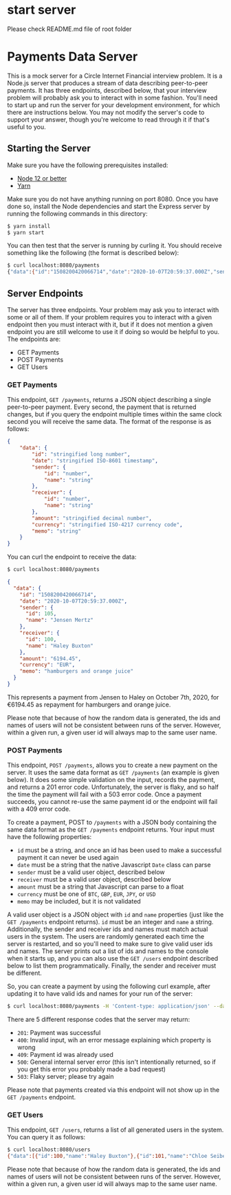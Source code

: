 # start server 
Please check README.md file of root folder

# Payments Data Server

This is a mock server for a Circle Internet Financial interview problem.  It is a Node.js server that produces a stream of data describing peer-to-peer payments.  It has three endpoints, described below, that your interview problem will probably ask you to interact with in some fashion.  You'll need to start up and run the server for your development environment, for which there are instructions below.  You may not modify the server's code to support your answer, though you're welcome to read through it if that's useful to you.


## Starting the Server

Make sure you have the following prerequisites installed:
  - [Node 12 or better](https://nodejs.org/en/)
  - [Yarn](https://classic.yarnpkg.com/en/docs/install/#mac-stable)

Make sure you do not have anything running on port 8080.  Once you have done so, install the Node dependencies and start the Express server by running the following commands in this directory:
```bash
$ yarn install
$ yarn start
```

You can then test that the server is running by curling it.  You should receive something like the following (the format is described below):
```bash
$ curl localhost:8080/payments
{"data":{"id":"1508200420066714","date":"2020-10-07T20:59:37.000Z","sender":{"id":105,"name":"Jensen Mertz"},"receiver":{"id":100,"name":"Haley Buxton"},"amount":"6194.45","currency":"EUR","memo":"hamburgers and orange juice"}}
```


## Server Endpoints

The server has three endpoints.  Your problem may ask you to interact with some or all of them.  If your problem requires you to interact with a given endpoint then you must interact with it, but if it does not mention a given endpoint you are still welcome to use it if doing so would be helpful to you.  The endpoints are:

  - GET Payments
  - POST Payments
  - GET Users


### GET Payments

This endpoint, `GET /payments`, returns a JSON object describing a single peer-to-peer payment.  Every second, the payment that is returned changes, but if you query the endpoint multiple times within the same clock second you will receive the same data.  The format of the response is as follows:

```json
{
    "data": {
        "id": "stringified long number",
        "date": "stringified ISO-8601 timestamp",
        "sender": {
            "id": "number",
            "name": "string"
        },
        "receiver": {
            "id": "number",
            "name": "string"
        },
        "amount": "stringified decimal number",
        "currency": "stringified ISO-4217 currency code",
        "memo": "string"
    }
}
```

You can curl the endpoint to receive the data:

```bash
$ curl localhost:8080/payments
```

```json
{
  "data": {
    "id": "1508200420066714",
    "date": "2020-10-07T20:59:37.000Z",
    "sender": {
      "id": 105,
      "name": "Jensen Mertz"
    },
    "receiver": {
      "id": 100,
      "name": "Haley Buxton"
    },
    "amount": "6194.45",
    "currency": "EUR",
    "memo": "hamburgers and orange juice"
  }
}
```

This represents a payment from Jensen to Haley on October 7th, 2020, for €6194.45 as repayment for hamburgers and orange juice.

Please note that because of how the random data is generated, the ids and names of users will not be consistent between runs of the server.  However, within a given run, a given user id will always map to the same user name.


### POST Payments

This endpoint, `POST /payments`, allows you to create a new payment on the server.  It uses the same data format as `GET /payments` (an example is given below).  It does some simple validation on the input, records the payment, and returns a 201 error code.  Unfortunately, the server is flaky, and so half the time the payment will fail with a 503 error code.  Once a payment succeeds, you cannot re-use the same payment id or the endpoint will fail with a 409 error code.

To create a payment, POST to `/payments` with a JSON body containing the same data format as the `GET /payments` endpoint returns.  Your input must have the following properties:
  - `id` must be a string, and once an id has been used to make a successful payment it can never be used again
  - `date` must be a string that the native Javascript `Date` class can parse
  - `sender` must be a valid user object, described below
  - `receiver` must be a valid user object, described below
  - `amount` must be a string that Javascript can parse to a float
  - `currency` must be one of `BTC`, `GBP`, `EUR`, `JPY`, or `USD`
  - `memo` may be included, but it is not validated

A valid user object is a JSON object with `id` and `name` properties (just like the `GET /payments` endpoint returns).  `id` must be an integer and `name` a string.  Additionally, the sender and receiver ids and names must match actual users in the system.  The users are randomly generated each time the server is restarted, and so you'll need to make sure to give valid user ids and names.  The server prints out a list of ids and names to the console when it starts up, and you can also use the `GET /users` endpoint described below to list them programmatically.  Finally, the sender and receiver must be different.

So, you can create a payment by using the following curl example, after updating it to have valid ids and names for your run of the server:
```bash
$ curl localhost:8080/payments -H 'Content-type: application/json' --data '{"id":"1508200420066714","date":"2020-10-07T20:59:37.000Z","sender":{"id":100,"name":"Haley Buxton"},"receiver":{"id":101,"name":"Chloe Seibert"},"amount":"123.45","currency":"USD","memo":"hamburgers and orange juice"}'
```

There are 5 different response codes that the server may return:
  - `201`: Payment was successful
  - `400`: Invalid input, wih an error message explaining which property is wrong
  - `409`: Payment id was already used
  - `500`: General internal server error (this isn't intentionally returned, so if you get this error you probably made a bad request)
  - `503`: Flaky server; please try again

Please note that payments created via this endpoint will not show up in the `GET /payments` endpoint.


### GET Users

This endpoint, `GET /users`, returns a list of all generated users in the system.  You can query it as follows:
```bash
$ curl localhost:8080/users
{"data":[{"id":100,"name":"Haley Buxton"},{"id":101,"name":"Chloe Seibert"},{"id":102,"name":"Eugene Trevino"},{"id":103,"name":"Braylen Mertz"},{"id":104,"name":"Connor Muse"},{"id":105,"name":"Jensen Mertz"},{"id":106,"name":"Zechariah Carbone"},{"id":107,"name":"Jane Leo"},{"id":108,"name":"Bianca Barnard"},{"id":109,"name":"Kaleb Branson"},{"id":110,"name":"Ray Halstead"},{"id":111,"name":"Natasha Shrader"},{"id":112,"name":"Danna Mcewen"},{"id":113,"name":"Gage Kidd"},{"id":114,"name":"Lee Rohrer"},{"id":115,"name":"Jaelynn Pettigrew"},{"id":116,"name":"Augustus Button"},{"id":117,"name":"Kaliyah Somers"},{"id":118,"name":"Griffin Jacques"},{"id":119,"name":"Lee Feldman"}]}
```

Please note that because of how the random data is generated, the ids and names of users will not be consistent between runs of the server.  However, within a given run, a given user id will always map to the same user name.
